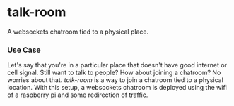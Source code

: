 # talk-room
A websockets chatroom tied to a physical place.

### Use Case

Let's say that you're in a particular place that doesn't have good internet or cell signal. Still want to talk to people? How about joining a chatroom? No worries about that. *talk-room* is a way to join a chatroom tied to a physical location. With this setup, a websockets chatroom is deployed using the wifi of a raspberry pi and some redirection of traffic.